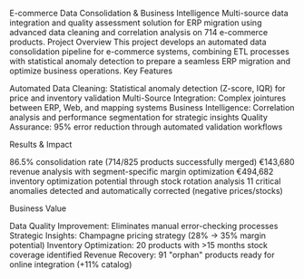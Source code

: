 E-commerce Data Consolidation & Business Intelligence
Multi-source data integration and quality assessment solution for ERP migration using advanced data cleaning and correlation analysis on 714 e-commerce products.
Project Overview
This project develops an automated data consolidation pipeline for e-commerce systems, combining ETL processes with statistical anomaly detection to prepare a seamless ERP migration and optimize business operations.
Key Features

Automated Data Cleaning: Statistical anomaly detection (Z-score, IQR) for price and inventory validation
Multi-Source Integration: Complex jointures between ERP, Web, and mapping systems
Business Intelligence: Correlation analysis and performance segmentation for strategic insights
Quality Assurance: 95% error reduction through automated validation workflows

Results & Impact

86.5% consolidation rate (714/825 products successfully merged)
€143,680 revenue analysis with segment-specific margin optimization
€494,682 inventory optimization potential through stock rotation analysis
11 critical anomalies detected and automatically corrected (negative prices/stocks)

Business Value

Data Quality Improvement: Eliminates manual error-checking processes
Strategic Insights: Champagne pricing strategy (28% → 35% margin potential)
Inventory Optimization: 20 products with >15 months stock coverage identified
Revenue Recovery: 91 "orphan" products ready for online integration (+11% catalog)
